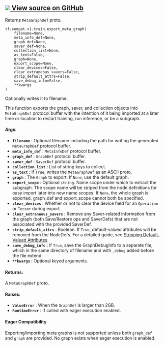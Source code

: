[ ![](https://tensorflow.google.cn/images/GitHub-Mark-32px.png) View source on
GitHub
](https://github.com/tensorflow/tensorflow/blob/r2.0/tensorflow/python/training/saver.py#L1508-L1590)  
---  
  
Returns `MetaGraphDef` proto.

    
    
    tf.compat.v1.train.export_meta_graph(
        filename=None,
        meta_info_def=None,
        graph_def=None,
        saver_def=None,
        collection_list=None,
        as_text=False,
        graph=None,
        export_scope=None,
        clear_devices=False,
        clear_extraneous_savers=False,
        strip_default_attrs=False,
        save_debug_info=False,
        **kwargs
    )
    

Optionally writes it to filename.

This function exports the graph, saver, and collection objects into
`MetaGraphDef` protocol buffer with the intention of it being imported at a
later time or location to restart training, run inference, or be a subgraph.

#### Args:

  * **`filename`** : Optional filename including the path for writing the generated `MetaGraphDef` protocol buffer.
  * **`meta_info_def`** : `MetaInfoDef` protocol buffer.
  * **`graph_def`** : `GraphDef` protocol buffer.
  * **`saver_def`** : `SaverDef` protocol buffer.
  * **`collection_list`** : List of string keys to collect.
  * **`as_text`** : If `True`, writes the `MetaGraphDef` as an ASCII proto.
  * **`graph`** : The `Graph` to export. If `None`, use the default graph.
  * **`export_scope`** : Optional `string`. Name scope under which to extract the subgraph. The scope name will be striped from the node definitions for easy import later into new name scopes. If `None`, the whole graph is exported. graph_def and export_scope cannot both be specified.
  * **`clear_devices`** : Whether or not to clear the device field for an `Operation` or `Tensor` during export.
  * **`clear_extraneous_savers`** : Remove any Saver-related information from the graph (both Save/Restore ops and SaverDefs) that are not associated with the provided SaverDef.
  * **`strip_default_attrs`** : Boolean. If `True`, default-valued attributes will be removed from the NodeDefs. For a detailed guide, see [Stripping Default-Valued Attributes](https://github.com/tensorflow/tensorflow/blob/master/tensorflow/python/saved_model/README.md#stripping-default-valued-attributes).
  * **`save_debug_info`** : If `True`, save the GraphDebugInfo to a separate file, which in the same directory of filename and with `_debug` added before the file extend.
  * **`**kwargs`** : Optional keyed arguments.

#### Returns:

A `MetaGraphDef` proto.

#### Raises:

  * **`ValueError`** : When the `GraphDef` is larger than 2GB.
  * **`RuntimeError`** : If called with eager execution enabled.

#### Eager Compatibility

Exporting/importing meta graphs is not supported unless both `graph_def` and
`graph` are provided. No graph exists when eager execution is enabled.

